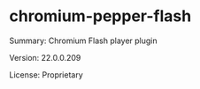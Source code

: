 #           chromium-pepper-flash
 
Summary:        Chromium Flash player plugin
 
Version:        22.0.0.209
 
License:        Proprietary
 
